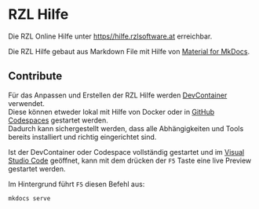 # RZL Hilfe

Die RZL Online Hilfe unter [https//hilfe.rzlsoftware.at](https://hilfe.rzlsoftware.at) erreichbar.

Die RZL Hilfe gebaut aus Markdown File mit Hilfe von [Material for MkDocs](https://squidfunk.github.io/mkdocs-material/).

## Contribute

Für das Anpassen und Erstellen der RZL Hilfe werden [DevContainer](https://code.visualstudio.com/docs/devcontainers/containers) verwendet.  
Diese können etweder lokal mit Hilfe von Docker oder in [GitHub Codespaces](https://github.com/features/codespaces) gestartet werden.  
Dadurch kann sichergestellt werden, dass alle Abhängigkeiten und Tools bereits installiert und richtig eingerichtet sind.

Ist der DevContainer oder Codespace vollständig gestartet und im [Visual Studio Code](https://code.visualstudio.com/) geöffnet, kann mit dem drücken der `F5` Taste eine live Preview gestartet werden.

Im Hintergrund führt `F5` diesen Befehl aus:
```sh
mkdocs serve
```
